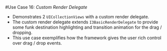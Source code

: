 #Use Case 16: _Custom Render Delegate_

- Demonstrates 2 `UICollectionViews` with a custom render delegate.
- The custom render delegate extends `I3BasicRenderDelegate` to provide some funk destination highlighting and transition animation for the drag / dropping.
- This use case exemplifies how the framework gives the user rich control over drag / drop events.